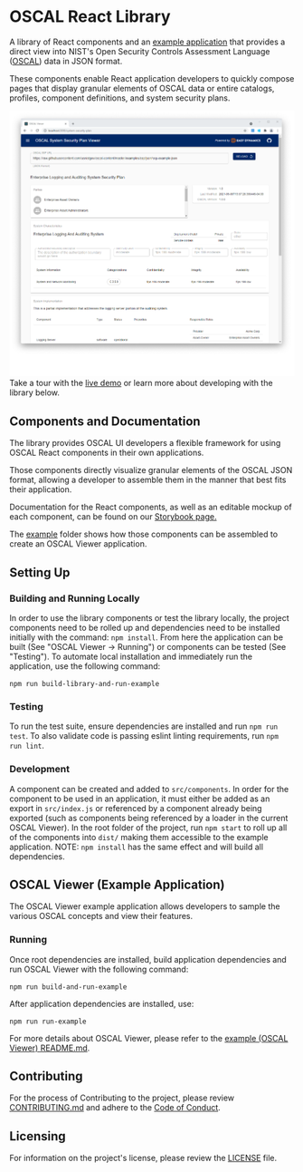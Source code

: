 # OSCAL React Library

A library of React components and an [example application](/example) that provides
a direct view into NIST's Open Security Controls Assessment Language ([OSCAL](https://pages.nist.gov/OSCAL/)) data
in JSON format.

These components enable React application developers to quickly compose pages that display granular elements of
OSCAL data or entire catalogs, profiles, component definitions, and system security plans.

![OSCSAL SSP Viewer Screenshot](example/docs/resources/ssp-viewer-screenshot.png)
Take a tour with the [live demo](https://oscal-viewer.msd.easydynamics.com/) or learn more about
developing with the library below.

## Components and Documentation

The library provides OSCAL UI developers a flexible framework for using OSCAL React components in their own
applications.

Those components directly visualize granular elements of the OSCAL JSON format, allowing a developer to assemble them
in the manner that best fits their application.

Documentation for the React components, as well as an editable mockup of each component, can be found on our
[Storybook page.](https://easydynamics.github.io/oscal-react-library/?path=/story/getting-started-introduction--page)

The [example](./example) folder shows how those components can be assembled to create an OSCAL Viewer application.

## Setting Up

### Building and Running Locally

In order to use the library components or test the library locally, the project components need to be rolled up and
dependencies need to be installed initially with the command: `npm install`. From here the application can be built
(See "OSCAL Viewer → Running") or components can be tested (See "Testing"). To automate local installation and
immediately run the application, use the following command:

```text
npm run build-library-and-run-example
```

### Testing

To run the test suite, ensure dependencies are installed and run `npm run test`. To also validate code is passing
eslint linting requirements, run `npm run lint`.

### Development

A component can be created and added to `src/components`. In order for the component to be used in an application,
it must either be added as an export in `src/index.js` or referenced by a component already being exported (such as
components being referenced by a loader in the current OSCAL Viewer). In the root folder of the project, run
`npm start` to roll up all of the components into `dist/` making them accessible to the example application. NOTE:
`npm install` has the same effect and will build all dependencies.

## OSCAL Viewer (Example Application)

The OSCAL Viewer example application allows developers to sample the various OSCAL concepts and view their features.

### Running

Once root dependencies are installed, build application dependencies and run OSCAL Viewer with the following
command:

```text
npm run build-and-run-example
```

After application dependencies are installed, use:

```text
npm run run-example
```

For more details about OSCAL Viewer, please refer to the [example (OSCAL Viewer) README.md](/example/README.md).

## Contributing

For the process of Contributing to the project, please review [CONTRIBUTING.md](/CONTRIBUTING.md)
and adhere to the [Code of Conduct](/CODE_OF_CONDUCT.md).

## Licensing

For information on the project's license, please review the [LICENSE](/LICENSE) file.
